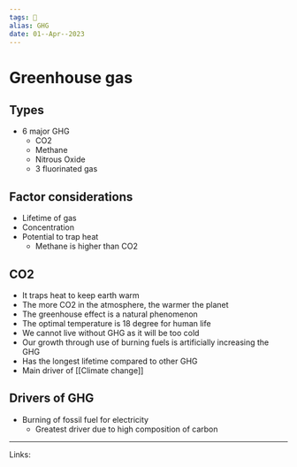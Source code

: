 ```yaml
---
tags: 🌱
alias: GHG
date: 01--Apr--2023
---
```


# Greenhouse gas

## Types
- 6 major GHG
    - CO2
    - Methane
    - Nitrous Oxide
    - 3 fluorinated gas

## Factor considerations
- Lifetime of gas
- Concentration
- Potential to trap heat
    - Methane is higher than CO2

## CO2
- It traps heat to keep earth warm
- The more CO2 in the atmosphere, the warmer the planet
- The greenhouse effect is a natural phenomenon
- The optimal temperature is 18 degree for human life
- We cannot live without GHG as it will be too cold
- Our growth through use of burning fuels is artificially increasing the GHG
- Has the longest lifetime compared to other GHG
- Main driver of [[Climate change]]

## Drivers of GHG
- Burning of fossil fuel for electricity
    - Greatest driver due to high composition of carbon

---
Links: 